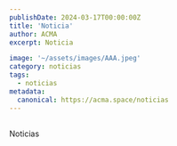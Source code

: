 ```yaml
---
publishDate: 2024-03-17T00:00:00Z
title: 'Noticia'
author: ACMA
excerpt: Noticia

image: '~/assets/images/AAA.jpeg'
category: noticias
tags:
  - noticias
metadata:
  canonical: https://acma.space/noticias
---
```


## 
Noticias








